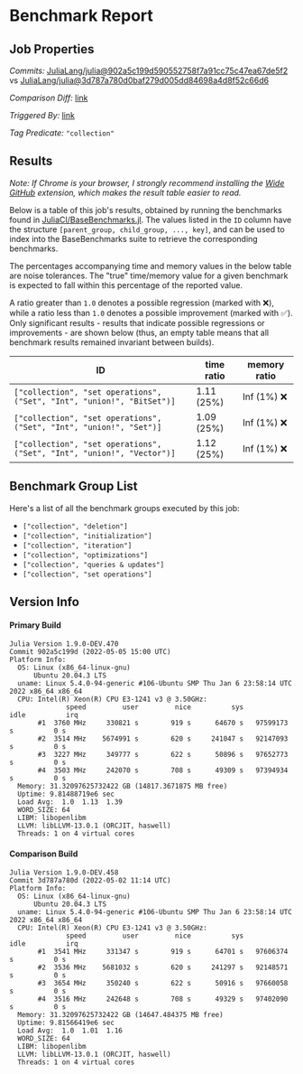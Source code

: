 # Benchmark Report

## Job Properties

*Commits:* [JuliaLang/julia@902a5c199d590552758f7a91cc75c47ea67de5f2](https://github.com/JuliaLang/julia/commit/902a5c199d590552758f7a91cc75c47ea67de5f2) vs [JuliaLang/julia@3d787a780d0baf279d005dd84698a4d8f52c66d6](https://github.com/JuliaLang/julia/commit/3d787a780d0baf279d005dd84698a4d8f52c66d6)

*Comparison Diff:* [link](https://github.com/JuliaLang/julia/compare/3d787a780d0baf279d005dd84698a4d8f52c66d6..902a5c199d590552758f7a91cc75c47ea67de5f2)

*Triggered By:* [link](https://github.com/JuliaLang/julia/commit/902a5c199d590552758f7a91cc75c47ea67de5f2#commitcomment-73080508)

*Tag Predicate:* `"collection"`

## Results

*Note: If Chrome is your browser, I strongly recommend installing the [Wide GitHub](https://chrome.google.com/webstore/detail/wide-github/kaalofacklcidaampbokdplbklpeldpj?hl=en)
extension, which makes the result table easier to read.*

Below is a table of this job's results, obtained by running the benchmarks found in
[JuliaCI/BaseBenchmarks.jl](https://github.com/JuliaCI/BaseBenchmarks.jl). The values
listed in the `ID` column have the structure `[parent_group, child_group, ..., key]`,
and can be used to index into the BaseBenchmarks suite to retrieve the corresponding
benchmarks.

The percentages accompanying time and memory values in the below table are noise tolerances. The "true"
time/memory value for a given benchmark is expected to fall within this percentage of the reported value.

A ratio greater than `1.0` denotes a possible regression (marked with :x:), while a ratio less
than `1.0` denotes a possible improvement (marked with :white_check_mark:). Only significant results - results
that indicate possible regressions or improvements - are shown below (thus, an empty table means that all
benchmark results remained invariant between builds).

| ID | time ratio | memory ratio |
|----|------------|--------------|
| `["collection", "set operations", ("Set", "Int", "union!", "BitSet")]` | 1.11 (25%)  | Inf (1%) :x: |
| `["collection", "set operations", ("Set", "Int", "union!", "Set")]` | 1.09 (25%)  | Inf (1%) :x: |
| `["collection", "set operations", ("Set", "Int", "union!", "Vector")]` | 1.12 (25%)  | Inf (1%) :x: |

## Benchmark Group List

Here's a list of all the benchmark groups executed by this job:

- `["collection", "deletion"]`
- `["collection", "initialization"]`
- `["collection", "iteration"]`
- `["collection", "optimizations"]`
- `["collection", "queries & updates"]`
- `["collection", "set operations"]`

## Version Info

#### Primary Build

```
Julia Version 1.9.0-DEV.470
Commit 902a5c199d (2022-05-05 15:00 UTC)
Platform Info:
  OS: Linux (x86_64-linux-gnu)
      Ubuntu 20.04.3 LTS
  uname: Linux 5.4.0-94-generic #106-Ubuntu SMP Thu Jan 6 23:58:14 UTC 2022 x86_64 x86_64
  CPU: Intel(R) Xeon(R) CPU E3-1241 v3 @ 3.50GHz: 
              speed         user         nice          sys         idle          irq
       #1  3760 MHz     330821 s        919 s      64670 s   97599173 s          0 s
       #2  3514 MHz    5674991 s        620 s     241047 s   92147093 s          0 s
       #3  3227 MHz     349777 s        622 s      50896 s   97652773 s          0 s
       #4  3503 MHz     242070 s        708 s      49309 s   97394934 s          0 s
  Memory: 31.32097625732422 GB (14817.3671875 MB free)
  Uptime: 9.81488719e6 sec
  Load Avg:  1.0  1.13  1.39
  WORD_SIZE: 64
  LIBM: libopenlibm
  LLVM: libLLVM-13.0.1 (ORCJIT, haswell)
  Threads: 1 on 4 virtual cores

```

#### Comparison Build

```
Julia Version 1.9.0-DEV.458
Commit 3d787a780d (2022-05-02 11:14 UTC)
Platform Info:
  OS: Linux (x86_64-linux-gnu)
      Ubuntu 20.04.3 LTS
  uname: Linux 5.4.0-94-generic #106-Ubuntu SMP Thu Jan 6 23:58:14 UTC 2022 x86_64 x86_64
  CPU: Intel(R) Xeon(R) CPU E3-1241 v3 @ 3.50GHz: 
              speed         user         nice          sys         idle          irq
       #1  3541 MHz     331347 s        919 s      64701 s   97606374 s          0 s
       #2  3536 MHz    5681032 s        620 s     241297 s   92148571 s          0 s
       #3  3654 MHz     350240 s        622 s      50916 s   97660058 s          0 s
       #4  3516 MHz     242648 s        708 s      49329 s   97402090 s          0 s
  Memory: 31.32097625732422 GB (14647.484375 MB free)
  Uptime: 9.81566419e6 sec
  Load Avg:  1.0  1.01  1.16
  WORD_SIZE: 64
  LIBM: libopenlibm
  LLVM: libLLVM-13.0.1 (ORCJIT, haswell)
  Threads: 1 on 4 virtual cores

```
